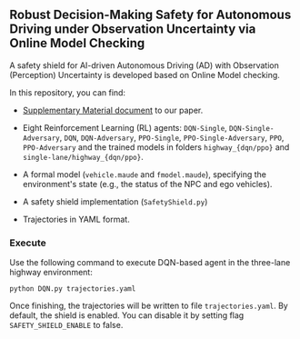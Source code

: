 ## Robust Decision-Making Safety for Autonomous Driving under Observation Uncertainty via Online Model Checking

A safety shield for AI-driven Autonomous Driving (AD) with Observation (Perception) Uncertainty is developed based on Online Model checking.

In this repository, you can find:

- [Supplementary Material document](supplementary-material.pdf) to our paper.
- Eight Reinforcement Learning (RL) agents: `DQN-Single`, `DQN-Single-Adversary`, `DQN`, `DQN-Adversary`, `PPO-Single`, `PPO-Single-Adversary`, `PPO`, `PPO-Adversary` and the trained models in folders `highway_{dqn/ppo}` and `single-lane/highway_{dqn/ppo}`.

- A formal model (`vehicle.maude` and `fmodel.maude`), specifying the environment's state  (e.g., the status of the NPC and ego vehicles).

- A safety shield implementation (`SafetyShield.py`)

- Trajectories in YAML format.


### Execute
Use the following command to execute DQN-based agent in the three-lane highway environment:

```
python DQN.py trajectories.yaml
```

Once finishing, the trajectories will be written to file `trajectories.yaml`.
By default, the shield is enabled. You can disable it by setting flag `SAFETY_SHIELD_ENABLE` to false.
